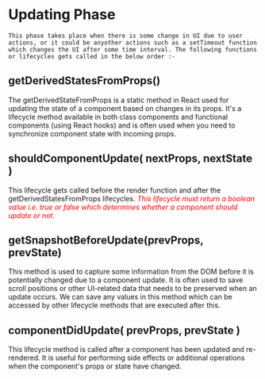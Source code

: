 # Updating Phase
    This phase takes place when there is some change in UI due to user actions, or it could be anyother actions such as a setTimeout function which changes the UI after some time interval. The following functions or lifecycles gets called in the below order :- 

## getDerivedStatesFromProps()
The getDerivedStateFromProps is a static method in React used for updating the state of a component based on changes in its props. It's a lifecycle method available in both class components and functional components (using React hooks) and is often used when you need to synchronize component state with incoming props.

## shouldComponentUpdate( nextProps, nextState )
This lifecycle gets called before the render function and after the getDerivedStatesFromProps lifecycles.
<span style="color:red; font-style:italic;"> This lifecycle must return a boolean value i.e. true or false which determines whether a component should update or not.
</span>

## getSnapshotBeforeUpdate(prevProps, prevState)
This method is used to capture some information from the DOM before it is potentially changed due to a component update. It is often used to save scroll positions or other UI-related data that needs to be preserved when an update occurs. We can save any values in this method which can be accessed by other lifecycle methods that are executed after this.

## componentDidUpdate( prevProps, prevState )
This lifecycle method  is called after a component has been updated and re-rendered. It is useful for performing side effects or additional operations when the component's props or state have changed.

